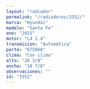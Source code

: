 ```yaml
---
layout: "radiador"
permalink: "/radiadores/3352/"
marca: "Hyundai"
modelo: "Santa Fe"
ano: "2015"
motor: "L4 2.4"
transmision: "Automática"
parte: "675068"
clima: "Con clima"
alto: "26 3/8"
ancho: "18 7/8"
observaciones: ""
id: "3352"
---
```


